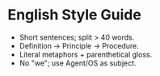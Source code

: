 # English Style Guide
- Short sentences; split > 40 words.
- Definition → Principle → Procedure.
- Literal metaphors + parenthetical gloss.
- No "we"; use Agent/OS as subject.

